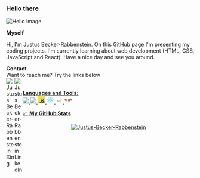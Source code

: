 ### Hello there
  ![Hello image](https://media.tenor.com/pvFJwncehzIAAAAM/hello-there-private-from-penguins-of-madagascar.gif)
  <br />
  
**Myself**
<p>
  Hi, I'm Justus Becker-Rabbenstein. On this GitHub page I'm presenting my coding projects. I'm currently learning about web development (HTML, CSS, JavaScript and React). Have a nice day and see you around.
  </p>
  
**Contact**
<br />
Want to reach me? Try the links below
<br />
<a href="https://www.xing.com/profile/Justus_BeckerRabbenstein">
<img align="left" alt="Justus Becker-Rabbenstein Xing" width="22px" src="https://banner2.cleanpng.com/20180414/ddq/kisspng-xing-logo-computer-icons-tiff-5ad290dac0a977.1170864115237490827892.jpg" />
</a> 
<a href="https://de.linkedin.com/in/justus-becker-rabbenstein-b33b07177">
<img align="left" alt="Justus Becker-Rabbenstein LinkedIn" width="22px" src="https://play-lh.googleusercontent.com/kMofEFLjobZy_bCuaiDogzBcUT-dz3BBbOrIEjJ-hqOabjK8ieuevGe6wlTD15QzOqw=w240-h480-rw" />
<br />
  
**Languages and Tools:**  
<code><img height="20" src="https://cdn-icons-png.flaticon.com/512/919/919827.png"></code>
<code><img height="20" src="https://cdn-icons-png.flaticon.com/512/136/136527.png"></code>
<code><img height="20" src="https://raw.githubusercontent.com/github/explore/80688e429a7d4ef2fca1e82350fe8e3517d3494d/topics/javascript/javascript.png"></code>
<code><img height="20" src="https://raw.githubusercontent.com/github/explore/80688e429a7d4ef2fca1e82350fe8e3517d3494d/topics/react/react.png"></code>
<code><img height="20" src="https://raw.githubusercontent.com/github/explore/80688e429a7d4ef2fca1e82350fe8e3517d3494d/topics/mysql/mysql.png"></code>
<code><img height="20" src="https://raw.githubusercontent.com/github/explore/80688e429a7d4ef2fca1e82350fe8e3517d3494d/topics/git/git.png"></code>

📈 **My GitHub Stats**

<p align="center"> <img src="https://github-readme-stats.vercel.app/api?username=Justus-Becker-Rabbenstein&show_icons=true&theme=gotham" alt="Justus-Becker-Rabbenstein" />




